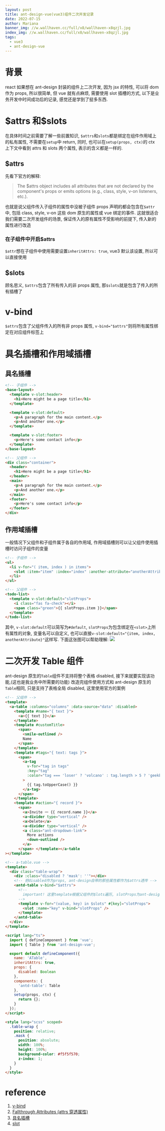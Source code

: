 ```yaml
---
layout: post
title: ant-design-vue(vue3)组件二次开发记录
date: 2022-07-15
author: Mariana
banner_img: //w.wallhaven.cc/full/x8/wallhaven-x8qzjl.jpg
index_img: //w.wallhaven.cc/full/x8/wallhaven-x8qzjl.jpg
tags:
  - vue3
  - ant-design-vue
---
```


# 背景

react 如果想在 ant-design 封装的组件上二次开发, 因为 jsx 的特性, 可以将 dom 作为 props, 所以很简单, 但 vue 就有点麻烦, 需要使用 slot 插槽的方式, 以下是业务开发中时间成功后的记录, 感觉还是学到了挺多东西.

# \$attrs 和\$slots

在具体时间之前需要了解一些前置知识, `$attrs`和`slots`都是绑定在组件作用域上的私有属性, 不需要在`setup`中 return, 同时, 也可以在`setup(props, ctx)`的 ctx 上下文中看到 attrs 和 slots 两个属性, 表示的含义都是一样的.

## \$attrs

先看下官方的解释:

> The $attrs object includes all attributes that are not declared by the component's props or emits options (e.g., class, style, v-on listeners, etc.).

也就是说父组件传入子组件的属性中没被子组件 props 声明的都会包含在`$attr` 中, 包括 class, style, v-on 这些 dom 原生的属性或 vue 绑定的事件.
这就很适合我们需要二次开发组件的场景, 保证传入的原有属性不受影响的前提下, 传入新的属性进行改造

### 在子组件中开启$attrs

`$attr`想在子组件中使用需要设置`inheritAttrs: true`, vue3 默认该设置, 所以可以直接使用

## \$slots

顾名思义, `$attrs`包含了所有传入的非 props 属性, 那`$slots`就是包含了传入的所有插槽了

# v-bind

`$attrs`包含了父组件传入的所有非 props 属性, `v-bind="$attrs"`则将所有属性绑定在对应组件标签上

# 具名插槽和作用域插槽

## 具名插槽

```html
<!-- 子组件 -->
<base-layout>
  <template v-slot:header>
    <h1>Here might be a page title</h1>
  </template>

  <template v-slot:default>
    <p>A paragraph for the main content.</p>
    <p>And another one.</p>
  </template>

  <template v-slot:footer>
    <p>Here's some contact info</p>
  </template>
</base-layout>

<!-- 父组件 -->
<div class="container">
  <header>
    <h1>Here might be a page title</h1>
  </header>
  <main>
    <p>A paragraph for the main content.</p>
    <p>And another one.</p>
  </main>
  <footer>
    <p>Here's some contact info</p>
  </footer>
</div>
```

## 作用域插槽

一般情况下父组件和子组件属于各自的作用域, 作用域插槽则可以让父组件使用插槽时访问子组件的变量

```html
<!-- 子组件 -->
<ul>
  <li v-for="( item, index ) in items">
    <slot :item="item" :index="index" :another-attribute="anotherAttribute"></slot>
  </li>
</ul>

<!-- 父组件 -->
<todo-list>
  <template v-slot:default="slotProps">
    <i class="fas fa-check"></i>
    <span class="green">{{ slotProps.item }}</span>
  </template>
</todo-list>
```

其中, `v-slot:default`可以简写为`#default`, `slotProps`为包含绑定在`<slot>`上所有属性的对象, 变量名可以自定义, 也可以直接`v-slot:default="{item, index, anotherAttribute}"`这样写.
下面这张图可以帮助理解:
![](https://v3.cn.vuejs.org/images/scoped-slot.png)

# 二次开发 Table 组件

ant-design 原生的`Table`组件不支持将整个表格 disabled, 接下来就要实现该功能,(这也是我业务中所需要的功能)
改造完组件使用方式和 ant-design 原生的`Table`相同, 只是支持了表格全局 disabled, 这里使用官方的案例

```html
<!-- 父组件 -->
<template>
  <a-table :columns="columns" :data-source="data" :disabled>
    <template #name="{ text }">
      <a>{{ text }}</a>
    </template>
    <template #customTitle>
      <span>
        <smile-outlined />
        Name
      </span>
    </template>
    <template #tags="{ text: tags }">
      <span>
        <a-tag
          v-for="tag in tags"
          :key="tag"
          :color="tag === 'loser' ? 'volcano' : tag.length > 5 ? 'geekblue' : 'green'"
        >
          {{ tag.toUpperCase() }}
        </a-tag>
      </span>
    </template>
    <template #action="{ record }">
      <span>
        <a>Invite 一 {{ record.name }}</a>
        <a-divider type="vertical" />
        <a>Delete</a>
        <a-divider type="vertical" />
        <a class="ant-dropdown-link">
          More actions
          <down-outlined />
        </a>
      </span> </template></a-table
></template>

<!-- a-table.vue -->
<template>
  <div class="table-wrap">
    <div :class="disabled ? 'mask': ''"></div>
    <!-- 把disabled作为props, ant-design自带的那些属性都作为$attrs透传 -->
    <antd-table v-bind="$attrs">
      <!-- 
        important! 这里template根据父组件的$lots遍历, slotProps为ant-design作用于插槽向外暴露的属性, <slot>则使用v-bind重新将slotProps重新暴露给父组件
      -->
      <template v-for="(value, key) in $slots" #[key]="slotProps">
        <slot :name="key" v-bind="slotProps" />
      </template>
    </antd-table>
  </div>
</template>

<script lang="ts">
  import { defineComponent } from 'vue';
  import { Table } from 'ant-design-vue';

  export default defineComponent({
    name: 'ATable',
    inheritAttrs: true,
    props: {
      disabled: Boolean
    },
    components: {
      'antd-table': Table
    },
    setup(props, ctx) {
      return {};
    }
  });
</script>

<style lang="scss" scoped>
  .table-wrap {
    position: relative;
    .mask {
      position: absolute;
      width: 100%;
      height: 100%;
      background-color: #f5f5f570;
      z-index: 1;
    }
  }
</style>
```

# reference

1. [v-bind](https://v3.cn.vuejs.org/api/directives.html#v-bind)
2. [Fallthrough Attributes (attrs 穿透属性)](https://vuejs.org/guide/components/attrs.html)
3. [具名插槽](https://v3.cn.vuejs.org/guide/component-slots.html)
4. [slot](https://vuejs.org/guide/components/slots.html)
